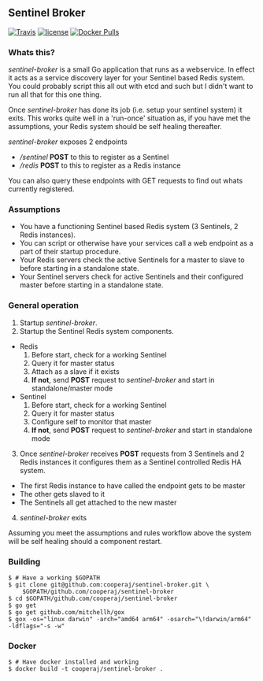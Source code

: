 Sentinel Broker
--

[![Travis](https://img.shields.io/travis/cooperaj/sentinel-broker.svg?style=flat-square)](https://travis-ci.org/cooperaj/sentinel-broker) 
[![license](https://img.shields.io/github/license/cooperaj/sentinel-broker.svg?style=flat-square)]() 
[![Docker Pulls](https://img.shields.io/docker/pulls/cooperaj/sentinel-broker.svg?style=flat-square)](https://hub.docker.com/r/cooperaj/sentinel-broker/)

### Whats this?
*sentinel-broker* is a small Go application that runs as a webservice. In effect it acts as a service discovery layer for your Sentinel based Redis system. You could probably script this all out with etcd and such but I didn't want to run all that for this one thing.

Once *sentinel-broker* has done its job (i.e. setup your sentinel system) it exits. This works quite well in a 'run-once' situation as, if you have met the assumptions, your Redis system should be self healing thereafter.

*sentinel-broker* exposes 2 endpoints
 * _/sentinel_ **POST** to this to register as a Sentinel
 * _/redis_ **POST** to this to register as a Redis instance

You can also query these endpoints with GET requests to find out whats currently registered.

### Assumptions
 * You have a functioning Sentinel based Redis system (3 Sentinels, 2 Redis instances).
 * You can script or otherwise have your services call a web endpoint as a part of their startup procedure.
 * Your Redis servers check the active Sentinels for a master to slave to before starting in a standalone state.
 * Your Sentinel servers check for active Sentinels and their configured master before starting in a standalone state.

### General operation

 1. Startup *sentinel-broker*.
 2. Startup the Sentinel Redis system components.
   * Redis
     1. Before start, check for a working Sentinel
     1. Query it for master status
     1. Attach as a slave if it exists
     1. **If not**, send **POST** request to *sentinel-broker* and start in standalone/master mode
   * Sentinel
     1. Before start, check for a working Sentinel
     1. Query it for master status
     1. Configure self to monitor that master
     1. **If not**, send **POST** request to *sentinel-broker* and start in standalone mode
 3. Once *sentinel-broker* receives **POST** requests from 3 Sentinels and 2 Redis instances it configures them as a Sentinel controlled Redis HA system.
   * The first Redis instance to have called the endpoint gets to be master
   * The other gets slaved to it
   * The Sentinels all get attached to the new master
 4. *sentinel-broker* exits

 Assuming you meet the assumptions and rules workflow above the system will be self healing should a component restart.

### Building
```shell
$ # Have a working $GOPATH
$ git clone git@github.com:cooperaj/sentinel-broker.git \
    $GOPATH/github.com/cooperaj/sentinel-broker
$ cd $GOPATH/github.com/cooperaj/sentinel-broker
$ go get
$ go get github.com/mitchellh/gox
$ gox -os="linux darwin" -arch="amd64 arm64" -osarch="\!darwin/arm64" -ldflags="-s -w"
```

### Docker
```shell
$ # Have docker installed and working
$ docker build -t cooperaj/sentinel-broker .
```

